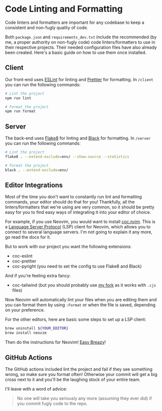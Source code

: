 # Code Linting and Formatting

Code linters and formatters are important for any codebase to keep a consistent and non-fugly quality of code.

Both `package.json` and `requirements_dev.txt` include the recommended (by me, a proper authority on non-fugly code) code linters/formatters to use in their respective projects. Their needed configuration files have also already been created. Here's a basic guide on how to use them once installed.

## Client

Our front-end uses [ESLint](https://eslint.org) for linting and [Prettier](https://prettier.io) for formatting. In `/client` you can run the following commands:

```bash
# Lint the project
npm run lint

# Format the project
npm run format
```

## Server

The back-end uses [Flake8](https://flake8.pycqa.org/en/latest/) for linting and [Black](https://github.com/psf/black) for formatting. In `/server` you can run the following commands:

```bash
# Lint the project
flake8 . --extend-exclude=env/ --show-source --statistics

# Format the project
black . --extend-exclude=env/
```

## Editor Integrations

Most of the time you don't want to constantly run lint and formatting commands, your editor should do that for you! Thankfully, all the linters/formatters that we're using are very common, so it should be pretty easy for you to find easy ways of integrating it into your editor of choice.

For example, if you use Neovim, you would want to install [coc.nvim](https://github.com/neoclide/coc.nvim). This is a [Language Server Protocol](https://en.wikipedia.org/wiki/Language_Server_Protocol) (LSP) client for Neovim, which allows you to connect to several language servers. I'm not going to explain it any more, go read the docs for it.

But to work with our project you want the following extensions:

- coc-eslint
- coc-prettier
- coc-pyright (you need to set the config to use Flake8 and Black)

And if you're feeling extra fancy:

- coc-tailwind (but you should probably use [my fork](https://github.com/beanpuppy/coc-tailwindcss) as it works with `.cjs` files)

Now Neovim will automatically lint your files when you are editing them and you can format them by using `:Format` or when the file is saved, depending on your preference.

For the other editors, here are basic some steps to set up a LSP client:

```bash
brew uninstall ${YOUR_EDITOR}
brew install neovim
```

Then do the instructions for Neovim! [Easy Breazy](https://www.youtube.com/watch?v=8-91y7BJ8QA)!

## GitHub Actions

The GitHub actions included lint the project and fail if they see something wrong, so make sure you format often! Otherwise your commit will get a big cross next to it and you'll be the laughing stock of your entire team.

I'll leave with a word of advice:

> No one will take you seriously any more (assuming they ever did) if you commit fugly code to the repo.
